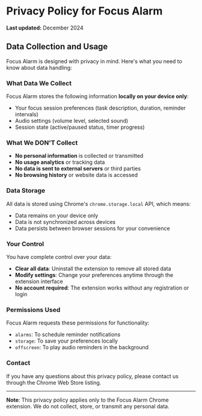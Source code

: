 # Privacy Policy for Focus Alarm

**Last updated:** December 2024

## Data Collection and Usage

Focus Alarm is designed with privacy in mind. Here's what you need to know about data handling:

### What Data We Collect

Focus Alarm stores the following information **locally on your device only**:
- Your focus session preferences (task description, duration, reminder intervals)
- Audio settings (volume level, selected sound)
- Session state (active/paused status, timer progress)

### What We DON'T Collect

- **No personal information** is collected or transmitted
- **No usage analytics** or tracking data
- **No data is sent to external servers** or third parties
- **No browsing history** or website data is accessed

### Data Storage

All data is stored using Chrome's `chrome.storage.local` API, which means:
- Data remains on your device only
- Data is not synchronized across devices
- Data persists between browser sessions for your convenience

### Your Control

You have complete control over your data:
- **Clear all data**: Uninstall the extension to remove all stored data
- **Modify settings**: Change your preferences anytime through the extension interface
- **No account required**: The extension works without any registration or login

### Permissions Used

Focus Alarm requests these permissions for functionality:
- `alarms`: To schedule reminder notifications
- `storage`: To save your preferences locally
- `offscreen`: To play audio reminders in the background

### Contact

If you have any questions about this privacy policy, please contact us through the Chrome Web Store listing.

---

**Note**: This privacy policy applies only to the Focus Alarm Chrome extension. We do not collect, store, or transmit any personal data.
